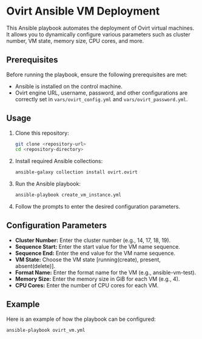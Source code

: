 # Ovirt Ansible VM Deployment

This Ansible playbook automates the deployment of Ovirt virtual machines. It allows you to dynamically configure various parameters such as cluster number, VM state, memory size, CPU cores, and more.

## Prerequisites

Before running the playbook, ensure the following prerequisites are met:

- Ansible is installed on the control machine.
- Ovirt engine URL, username, password, and other configurations are correctly set in `vars/ovirt_config.yml` and `vars/ovirt_password.yml`.

## Usage

1. Clone this repository:

    ```bash
    git clone <repository-url>
    cd <repository-directory>
    ```

2. Install required Ansible collections:

    ```bash
    ansible-galaxy collection install ovirt.ovirt
    ```

3. Run the Ansible playbook:

    ```bash
    ansible-playbook create_vm_instance.yml
    ```

4. Follow the prompts to enter the desired configuration parameters.

## Configuration Parameters

- **Cluster Number:** Enter the cluster number (e.g., 14, 17, 18, 19).
- **Sequence Start:** Enter the start value for the VM name sequence.
- **Sequence End:** Enter the end value for the VM name sequence.
- **VM State:** Choose the VM state [running(create), present, absent(delete)].
- **Format Name:** Enter the format name for the VM (e.g., ansible-vm-test).
- **Memory Size:** Enter the memory size in GiB for each VM (e.g., 4).
- **CPU Cores:** Enter the number of CPU cores for each VM.

## Example

Here is an example of how the playbook can be configured:

```bash
ansible-playbook ovirt_vm.yml

